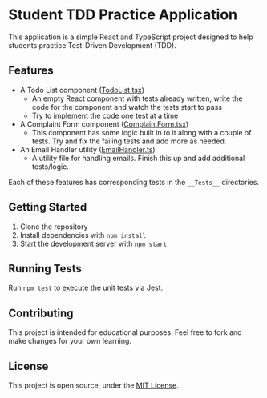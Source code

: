 # Student TDD Practice Application

This application is a simple React and TypeScript project designed to help students practice Test-Driven Development (TDD).

## Features

- A Todo List component ([TodoList.tsx](src/Components/TodoList.tsx))
  - An empty React component with tests already written, write the code for the component and watch the tests start to pass
  - Try to implement the code one test at a time
- A Complaint Form component ([ComplaintForm.tsx](src/Components/ComplaintForm.tsx))
  - This component has some logic built in to it along with a couple of tests. Try and fix the failing tests and add more as needed.
- An Email Handler utility ([EmailHandler.ts](src/Utils/EmailHandler.ts))
  - A utility file for handling emails. Finish this up and add additional tests/logic.

Each of these features has corresponding tests in the `__Tests__` directories.

## Getting Started

1. Clone the repository
2. Install dependencies with `npm install`
3. Start the development server with `npm start`

## Running Tests

Run `npm test` to execute the unit tests via [Jest](https://jestjs.io/).

## Contributing

This project is intended for educational purposes. Feel free to fork and make changes for your own learning.

## License

This project is open source, under the [MIT License](https://opensource.org/licenses/MIT).
